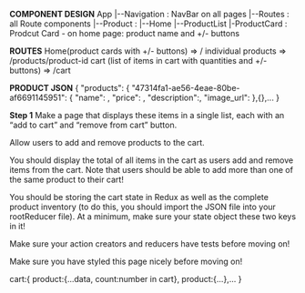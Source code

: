 **COMPONENT DESIGN**
App
|--Navigation         : NavBar on all pages
|--Routes             : all Route components
  |--Product          :
  |--Home
      |--ProductList
          |-ProductCard         :
Prodcut Card - on home page: product name and +/- buttons



**ROUTES**
Home(product cards with +/- buttons) => /
individual products => /products/product-id
cart 
  (list of items in cart 
  with quantities and +/- buttons) => /cart



**PRODUCT JSON**
  {
    "products": {
    "47314fa1-ae56-4eae-80be-af6691145951": {
      "name": ,
      "price": ,
      "description":,
      "image_url":
    },{},...
    }

    
**Step 1**
Make a page that displays these items in a single list, each with an “add to cart” and “remove from cart” button.

Allow users to add and remove products to the cart.

You should display the total of all items in the cart as users add and remove items from the cart. Note that users should be able to add more than one of the same product to their cart!

You should be storing the cart state in Redux as well as the complete product inventory (to do this, you should import the JSON file into your rootReducer file). At a minimum, make sure your state object these two keys in it!

Make sure your action creators and reducers have tests before moving on!

Make sure you have styled this page nicely before moving on!


cart:{
  product:{...data, count:number in cart},
  product:{...},...
}